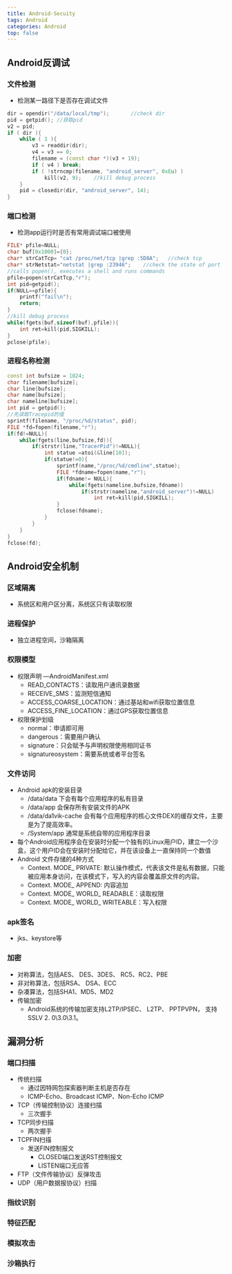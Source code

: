 ```yaml
---
title: Android-Secuity
tags: Android
categories: Android
top: false
---
```




## Android反调试

### 文件检测

- 检测某一路径下是否存在调试文件

```c++
dir = opendir("/data/local/tmp");		//check dir
pid = getpid();	//获取pid
v2 = pid;
if ( dir ){
    while ( 1 ){
        v3 = readdir(dir);
        v4 = v3 == 0;
        filename = (const char *)(v3 + 19);
        if ( v4 ) break;
        if ( !strncmp(filename, "android_server", 0xEu) )
            kill(v2, 9);	//kill debug process
    }
    pid = closedir(dir, "android_server", 14);
}
```

### 端口检测

- 检测app运行时是否有常用调试端口被使用

```c++
FILE* pfile=NULL;
char buf[0x1000]={0};
char* strCatTcp= "cat /proc/net/tcp |grep :5D8A";	//check tcp
char* strNetstat="netstat |grep :23946";	//check the state of port 
//calls popen(), executes a shell and runs commands 
pfile=popen(strCatTcp,"r");		
int pid=getpid();
if(NULL==pfile){
    printf("fail\n");
    return;
}
//kill debug process
while(fgets(buf,sizeof(buf),pfile)){
    int ret=kill(pid,SIGKILL);
}
pclose(pfile);
```

### 进程名称检测

```c++
const int bufsize = 1024;
char filename[bufsize];
char line[bufsize];
char name[bufsize];
char nameline[bufsize];
int pid = getpid();
//先读取Tracepid的值
sprintf(filename, "/proc/%d/status", pid);
FILE *fd=fopen(filename,"r");
if(fd!=NULL){
    while(fgets(line,bufsize,fd)){
        if(strstr(line,"TracerPid")!=NULL){
            int statue =atoi(&line[10]);
            if(statue!=0){
                sprintf(name,"/proc/%d/cmdline",statue);
                FILE *fdname=fopen(name,"r");
                if(fdname!= NULL){
                    while(fgets(nameline,bufsize,fdname))
                        if(strstr(nameline,"android_server")!=NULL)
                            int ret=kill(pid,SIGKILL);
                }
                fclose(fdname);
            }
        }
    }
}
fclose(fd);
```

## Android安全机制

### 区域隔离

- 系统区和用户区分离，系统区只有读取权限

### 进程保护

- 独立进程空间，沙箱隔离

### 权限模型

- 权限声明 —AndroidManifest.xml
  - READ_CONTACTS：读取用户通讯录数据
  - RECEIVE_SMS：监测短信通知
  - ACCESS_COARSE_LOCATION：通过基站和wifi获取位置信息
  - ACCESS_FINE_LOCATION：通过GPS获取位置信息
- 权限保护划级
  - normal：申请即可用
  - dangerous：需要用户确认
  - signature：只会赋予与声明权限使用相同证书
  - signatureosystem：需要系统或者平台签名

### 文件访问

- Android apk的安装目录
  - /data/data 下会有每个应用程序的私有目录
  - /data/app 会保存所有安装文件的APK
  - /data/da1vik-cache 会有每个应用程序的核心文件DEX的缓存文件，主要是为了提高效率。
  - /System/app 通常是系统自带的应用程序目录
- 每个Android应用程序会在安装时分配一个独有的Linux用户ID，建立一个沙盒，这个用户ID会在安装时分配给它，并在该设备上一直保持同一个数值
- Android 文件存储的4种方式
  - Context. MODE_ PRIVATE: 默认操作模式，代表该文件是私有数据，只能被应用本身访问，在该模式下，写入的内容会覆盖原文件的内容。
  - Context. MODE_ APPEND: 内容追加
  - Context. MODE_ WORLD_ READABLE：读取权限
  - Context. MODE_ WORLD_ WRITEABLE：写入权限

### apk签名

- jks、keystore等

### 加密

- 对称算法，包括AES、 DES、3DES、 RC5、RC2、PBE
- 非对称算法，包括RSA、 DSA、ECC
- 杂凑算法，包括SHA1、MD5、MD2
- 传输加密
  - Android系统的传输加密支持L2TP/IPSEC、 L2TP、 PPTPVPN， 支持SSLV 2. 0\3.0\3.1。

## 漏洞分析

### 端口扫描

- 传统扫描
  - 通过因特网包探索器判断主机是否存在
  - ICMP-Echo、Broadcast ICMP、Non-Echo ICMP
- TCP（传输控制协议）连接扫描
  - 三次握手
- TCP同步扫描
  - 两次握手
- TCPFIN扫描
  - 发送FIN控制报文
    - CLOSED端口发送RST控制报文
    - LISTEN端口无应答
- FTP（文件传输协议）反弹攻击
- UDP（用户数据报协议）扫描

### 指纹识别

### 特征匹配

### 模拟攻击

### 沙箱执行